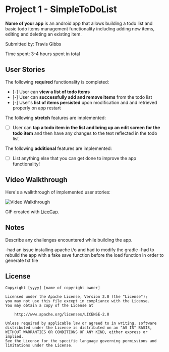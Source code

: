 # Project 1 - SimpleToDoList

**Name of your app** is an android app that allows building a todo list and basic todo items management functionality including adding new items, editing and deleting an existing item.

Submitted by: Travis Gibbs

Time spent: 3-4 hours spent in total

## User Stories

The following **required** functionality is completed:

* [-] User can **view a list of todo items**
* [-] User can **successfully add and remove items** from the todo list
* [-] User's **list of items persisted** upon modification and and retrieved properly on app restart

The following **stretch** features are implemented:

* [ ] User can **tap a todo item in the list and bring up an edit screen for the todo item** and then have any changes to the text reflected in the todo list

The following **additional** features are implemented:

* [ ] List anything else that you can get done to improve the app functionality!

## Video Walkthrough

Here's a walkthrough of implemented user stories:

<img src='http://i.imgur.com/link/to/your/gif/file.gif' title='Video Walkthrough' width='' alt='Video Walkthrough' />

GIF created with [LiceCap](http://www.cockos.com/licecap/).

## Notes

Describe any challenges encountered while building the app.

-had an issue installing apache i/o and had to modify the gradle
-had to rebuild the app with a fake save function before the load function in order to generate txt file

## License

    Copyright [yyyy] [name of copyright owner]

    Licensed under the Apache License, Version 2.0 (the "License");
    you may not use this file except in compliance with the License.
    You may obtain a copy of the License at

        http://www.apache.org/licenses/LICENSE-2.0

    Unless required by applicable law or agreed to in writing, software
    distributed under the License is distributed on an "AS IS" BASIS,
    WITHOUT WARRANTIES OR CONDITIONS OF ANY KIND, either express or implied.
    See the License for the specific language governing permissions and
    limitations under the License.
